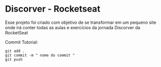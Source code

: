# Discorver - Rocketseat

Esse projeto foi criado com objetivo de se transformar em um pequeno site onde irá conter todas as aulas e exercícios da jornada Discorver da RocketSeat

Commit Tutorial:
```
git add .
git commit -m " nome do commit "
git push